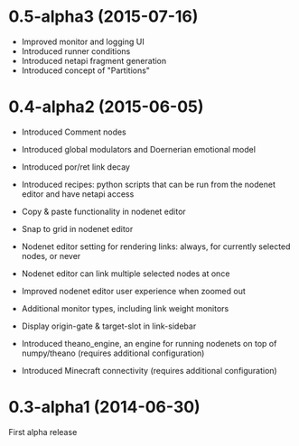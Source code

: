 
0.5-alpha3 (2015-07-16)
==========

 * Improved monitor and logging UI
 * Introduced runner conditions
 * Introduced netapi fragment generation
 * Introduced concept of "Partitions"


0.4-alpha2 (2015-06-05)
==========

* Introduced Comment nodes
* Introduced global modulators and Doernerian emotional model
* Introduced por/ret link decay
* Introduced recipes: python scripts that can be run from the nodenet editor and have netapi access
* Copy & paste functionality in nodenet editor
* Snap to grid in nodenet editor
* Nodenet editor setting for rendering links: always, for currently selected nodes, or never
* Nodenet editor can link multiple selected nodes at once
* Improved nodenet editor user experience when zoomed out
* Additional monitor types, including link weight monitors
* Display origin-gate & target-slot in link-sidebar

* Introduced theano_engine, an engine for running nodenets on top of numpy/theano (requires additional configuration)
* Introduced Minecraft connectivity (requires additional configuration)


0.3-alpha1 (2014-06-30)
==========

First alpha release